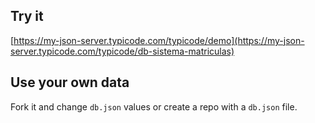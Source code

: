 ## Try it

[https://my-json-server.typicode.com/typicode/demo](https://my-json-server.typicode.com/typicode/db-sistema-matriculas)

## Use your own data

Fork it and change `db.json` values or create a repo with a `db.json` file.
